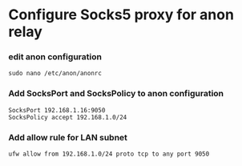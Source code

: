# Configure Socks5 proxy for anon relay

### edit anon configuration
```
sudo nano /etc/anon/anonrc
```
### Add SocksPort and SocksPolicy to anon configuration
```
SocksPort 192.168.1.16:9050
SocksPolicy accept 192.168.1.0/24
```
### Add allow rule for LAN subnet
```
ufw allow from 192.168.1.0/24 proto tcp to any port 9050
```
